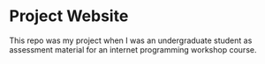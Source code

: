 # Project Website

This repo was my project when I was an undergraduate student as assessment material for an internet programming workshop course.

